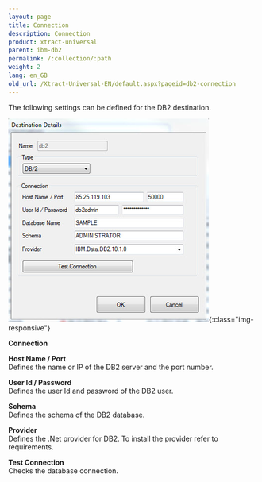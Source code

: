 ```yaml
---
layout: page
title: Connection
description: Connection
product: xtract-universal
parent: ibm-db2
permalink: /:collection/:path
weight: 2
lang: en_GB
old_url: /Xtract-Universal-EN/default.aspx?pageid=db2-connection
---
```


The following settings can be defined for the DB2 destination.

![DB2-Connection](/img/content/DB2-Connection.jpg){:class="img-responsive"}

**Connection**

**Host Name / Port**<br>
Defines the name or IP of the DB2 server and the port number. 

**User Id / Password**<br>
Defines the user Id and password of the DB2 user.

**Schema**<br>
Defines the schema of the DB2 database.

**Provider**<br>
Defines the .Net provider for DB2. To install the provider refer to requirements.
            
**Test Connection**<br>
Checks the database connection. 